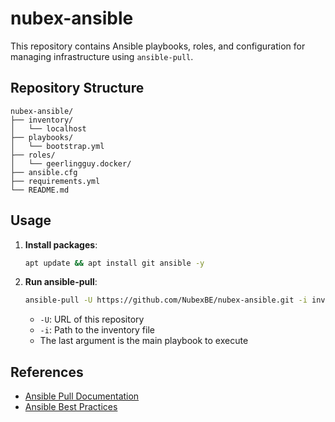 # nubex-ansible

This repository contains Ansible playbooks, roles, and configuration for managing infrastructure using `ansible-pull`.

## Repository Structure

```
nubex-ansible/
├── inventory/
│   └── localhost
├── playbooks/
│   └── bootstrap.yml
├── roles/
│   └── geerlingguy.docker/ 
├── ansible.cfg
├── requirements.yml
└── README.md
```


## Usage

1. **Install packages**:
    ```sh
    apt update && apt install git ansible -y
    ```

2. **Run ansible-pull**:
   ```sh
   ansible-pull -U https://github.com/NubexBE/nubex-ansible.git -i inventory/localhost playbooks/bootstrap.yml
   ```

   - `-U`: URL of this repository
   - `-i`: Path to the inventory file
   - The last argument is the main playbook to execute

## References

- [Ansible Pull Documentation](https://docs.ansible.com/ansible/latest/cli/ansible-pull.html)
- [Ansible Best Practices](https://docs.ansible.com/ansible/latest/user_guide/playbooks_best_practices.html)
